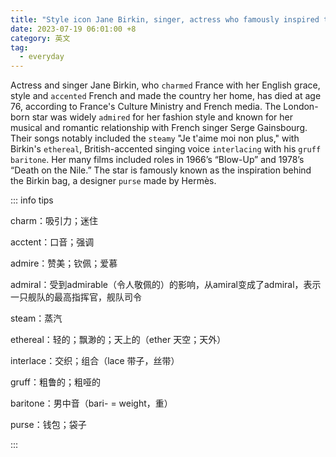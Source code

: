 ```yaml
---
title: "Style icon Jane Birkin, singer, actress who famously inspired the Birkin bag, dies at 76"
date: 2023-07-19 06:01:00 +8
category: 英文
tag:
  - everyday
---
```


Actress and singer Jane Birkin, who `charmed` France with her English grace, style and `accented` French and made the country her home, has died at age 76, according to France's Culture Ministry and French media. The London-born star was widely `admired` for her fashion style and known for her musical and romantic relationship with French singer Serge Gainsbourg. Their songs notably included the `steamy` "Je t'aime moi non plus," with Birkin's `ethereal`, British-accented singing voice `interlacing` with his `gruff` `baritone`. Her many films included roles in 1966’s “Blow-Up” and 1978’s “Death on the Nile.” The star is famously known as the inspiration behind the Birkin bag, a designer `purse` made by Hermès.

::: info tips

charm：吸引力；迷住

acctent：口音；强调

admire：赞美；钦佩；爱慕

admiral：受到admirable（令人敬佩的）的影响，从amiral变成了admiral，表示一只舰队的最高指挥官，舰队司令

steam：蒸汽

ethereal：轻的；飘渺的；天上的（ether 天空；天外）

interlace：交织；组合（lace 带子，丝带）

gruff：粗鲁的；粗哑的

baritone：男中音（bari- = weight，重）

purse：钱包；袋子

:::

